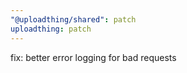 ```yaml
---
"@uploadthing/shared": patch
uploadthing: patch
---
```


fix: better error logging for bad requests
